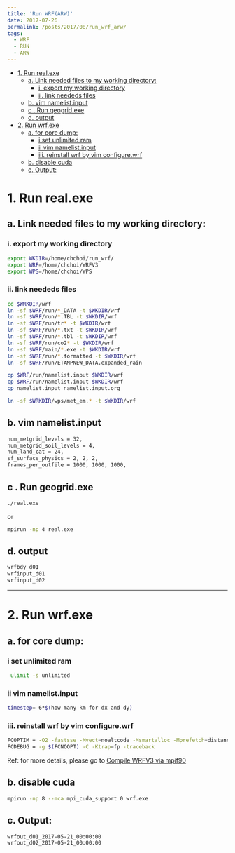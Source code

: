 ```yaml
---
title: 'Run WRF(ARW)'
date: 2017-07-26
permalink: /posts/2017/08/run_wrf_arw/
tags:
  - WRF
  - RUN
  - ARW
---
```


<!-- @import "[TOC]" {cmd="toc" depthFrom=1 depthTo=6 orderedList=false} -->

<!-- code_chunk_output -->

* [1.  Run real.exe](#1-run-realexe)
	* [a.  Link needed files to my working directory:](#a-link-needed-files-to-my-working-directory)
		* [i. export my working directory](#i-export-my-working-directory)
		* [ii. link neededs files](#ii-link-neededs-files)
	* [b. vim namelist.input](#b-vim-namelistinput)
	* [c . Run geogrid.exe](#c-run-geogridexe)
	* [d.  output](#d-output)
* [2.  Run wrf.exe](#2-run-wrfexe)
	* [a.  for core dump:](#a-for-core-dump)
		* [i set unlimited ram](#i-set-unlimited-ram)
		* [ii vim namelist.input](#ii-vim-namelistinput)
		* [iii. reinstall wrf by vim configure.wrf](#iii-reinstall-wrf-by-vim-configurewrf)
	* [b.  disable cuda](#b-disable-cuda)
	* [c.  Output:](#c-output)

<!-- /code_chunk_output -->




# 1.  Run real.exe

## a.  Link needed files to my working directory:
### i. export my working directory
```bash
export WKDIR=/home/chchoi/run_wrf/
export WRF=/home/chchoi/WRFV3
export WPS=/home/chchoi/WPS
```
### ii. link neededs files
```bash
cd $WRKDIR/wrf
ln -sf $WRF/run/*_DATA -t $WKDIR/wrf
ln -sf $WRF/run/*.TBL -t $WKDIR/wrf
ln -sf $WRF/run/tr* -t $WKDIR/wrf
ln -sf $WRF/run/*.txt -t $WKDIR/wrf
ln -sf $WRF/run/*.tbl -t $WKDIR/wrf
ln -sf $WRF/run/co2* -t $WKDIR/wrf
ln -sf $WRF/main/*.exe -t $WKDIR/wrf
ln -sf $WRF/run/*.formatted -t $WKDIR/wrf
ln -sf $WRF/run/ETAMPNEW_DATA.expanded_rain

cp $WRF/run/namelist.input $WKDIR/wrf
cp $WRF/run/namelist.input $WKDIR/wrf
cp namelist.input namelist.input.org

ln -sf $WRKDIR/wps/met_em.* -t $WKDIR/wrf
```




## b. vim namelist.input
```bash
num_metgrid_levels = 32, 
num_metgrid_soil_levels = 4, 
num_land_cat = 24, 
sf_surface_physics = 2, 2, 2,
frames_per_outfile = 1000, 1000, 1000,
```



## c . Run geogrid.exe
```bash
./real.exe
```
or
```bash
mpirun -np 4 real.exe
```



## d.  output
```bash
wrfbdy_d01
wrfinput_d01
wrfinput_d02
```


----


# 2.  Run wrf.exe




## a.  for core dump:

### i set unlimited ram
```bash
 ulimit -s unlimited
```
### ii vim namelist.input
```bash
timestep= 6*$(how many km for dx and dy)
```
### iii. reinstall wrf by vim configure.wrf
```bash
FCOPTIM = -O2 -fastsse -Mvect=noaltcode -Msmartalloc -Mprefetch=distance:8 -Mfprelaxed # -Minfo=all =Mneginfo=all
FCDEBUG = -g $(FCNOOPT) -C -Ktrap=fp -traceback
```

Ref: for more details, please go to  [Compile WRFV3 via mpif90](https://chchoiw.blogspot.com/2017/07/compile-wrfv3-via-mpif90.html)



## b.  disable cuda
```bash
mpirun -np 8 --mca mpi_cuda_support 0 wrf.exe
```



## c.  Output:
```
wrfout_d01_2017-05-21_00:00:00
wrfout_d02_2017-05-21_00:00:00
```
